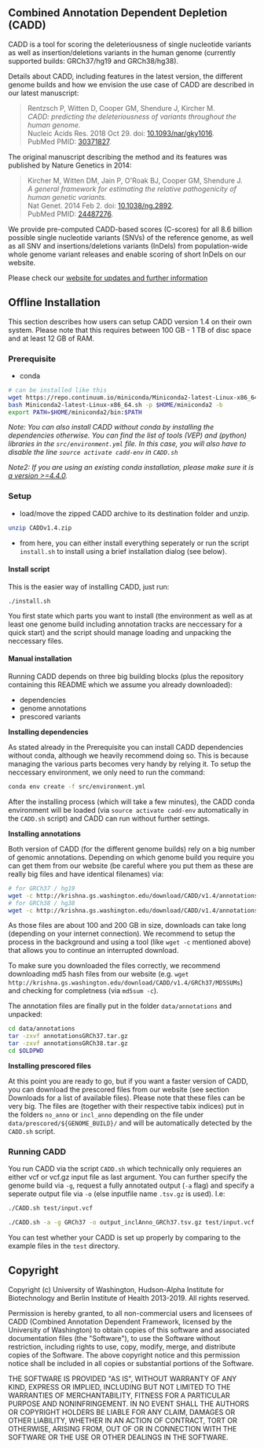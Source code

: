 ## Combined Annotation Dependent Depletion (CADD)

CADD is a tool for scoring the deleteriousness of single nucleotide variants as well as insertion/deletions variants in the human genome (currently supported builds: GRCh37/hg19 and GRCh38/hg38).

Details about CADD, including features in the latest version, the different genome builds and how we envision the use case of CADD are described in our latest manuscript:
<blockquote>
    Rentzsch P, Witten D, Cooper GM, Shendure J, Kircher M. <br>
    <i>CADD: predicting the deleteriousness of variants throughout the human genome.</i><br>
    Nucleic Acids Res. 2018 Oct 29. doi: <a target="_blank" href="http://dx.doi.org/10.1093/nar/gky1016">10.1093/nar/gky1016</a>.<br>
    PubMed PMID: <a target="_blank" href="http://www.ncbi.nlm.nih.gov/pubmed/30371827">30371827</a>.
</blockquote>
The original manuscript describing the method and its features was published by Nature Genetics in 2014:
<blockquote>
Kircher M, Witten DM, Jain P, O'Roak BJ, Cooper GM, Shendure J. <br>
<i>A general framework for estimating the relative pathogenicity of human genetic variants.</i><br>
Nat Genet. 2014 Feb 2. doi: <a target="_blank" href="http://dx.doi.org/10.1038/ng.2892">10.1038/ng.2892</a>.<br>
PubMed PMID: <a target="_blank" href="http://www.ncbi.nlm.nih.gov/pubmed/24487276">24487276</a>.
</blockquote>

We provide pre-computed CADD-based scores (C-scores) for all 8.6 billion possible single nucleotide variants (SNVs) of the reference genome, as well as
all SNV and insertions/deletions variants (InDels) from population-wide whole genome variant releases and enable scoring of short InDels on our website.

Please check our [website for updates and further information](http://cadd.gs.washington.edu)

## Offline Installation

This section describes how users can setup CADD version 1.4 on their own system. Please note that this requires between 100 GB - 1 TB of disc space and at least 12 GB of RAM.

### Prerequisite

- conda
```bash
# can be installed like this
wget https://repo.continuum.io/miniconda/Miniconda2-latest-Linux-x86_64.sh
bash Miniconda2-latest-Linux-x86_64.sh -p $HOME/miniconda2 -b
export PATH=$HOME/miniconda2/bin:$PATH
```

*Note: You can also install CADD without conda by installing the dependencies otherwise. You can find the list of tools (VEP) and (python) libraries in the `src/environment.yml` file. In this case, you will also have to disable the line `source activate cadd-env` in `CADD.sh`*

*Note2: If you are using an existing conda installation, please make sure it is [a version >=4.4.0](https://github.com/conda/conda/issues/3200).* 

### Setup

- load/move the zipped CADD archive to its destination folder and unzip.

```bash
unzip CADDv1.4.zip
```

- from here, you can either install everything seperately or run the script `install.sh` to install using a brief installation dialog (see below).

#### Install script

This is the easier way of installing CADD, just run:

```
./install.sh
```

You first state which parts you want to install (the environment as well as at least one genome build including annotation tracks are neccessary for a quick start) and the script should manage loading and unpacking the neccessary files.

#### Manual installation

Running CADD depends on three big building blocks (plus the repository containing this README which we assume you already downloaded):

 - dependencies
 - genome annotations
 - prescored variants

**Installing dependencies**

As stated already in the Prerequisite you can install CADD dependencies without conda, although we heavily recommend doing so. This is because managing the various parts becomes very handy by relying it. To setup the neccessary environment, we only need to run the command:

```bash
conda env create -f src/environment.yml
```

After the installing process (which will take a few minutes), the CADD conda environment will be loaded (via `source activate cadd-env` automatically in the `CADD.sh` script) and CADD can run without further settings.

**Installing annotations**

Both version of CADD (for the different genome builds) rely on a big number of genomic annotations. Depending on which genome build you require you can get them from our website (be careful where you put them as these are really big files and have identical filenames) via:

```bash
# for GRCh37 / hg19
wget -c http://krishna.gs.washington.edu/download/CADD/v1.4/annotationsGRCh37.tar.gz
# for GRCh38 / hg38
wget -c http://krishna.gs.washington.edu/download/CADD/v1.4/annotationsGRCh38.tar.gz
```

As those files are about 100 and 200 GB in size, downloads can take long (depending on your internet connection). We recommend to setup the process in the background and using a tool (like `wget -c` mentioned above) that allows you to continue an interrupted download.

To make sure you downloaded the files correctly, we recommend downloading md5 hash files from our website (e.g. `wget http://krishna.gs.washington.edu/download/CADD/v1.4/GRCh37/MD5SUMs`) and checking for completness (via `md5sum -c`).

The annotation files are finally put in the folder `data/annotations` and unpacked:

```bash
cd data/annotations
tar -zxvf annotationsGRCh37.tar.gz
tar -zxvf annotationsGRCh38.tar.gz
cd $OLDPWD
```

**Installing prescored files**

At this point you are ready to go, but if you want a faster version of CADD, you can download the prescored files from our website (see section Downloads for a list of available files). Please note that these files can be very big. The files are (together with their respective tabix indices) put in the folders `no_anno` or `incl_anno` depending on the file under `data/prescored/${GENOME_BUILD}/` and will be automatically detected by the `CADD.sh` script.

### Running CADD

You run CADD via the script `CADD.sh` which technically only requieres an either vcf or vcf.gz input file as last argument. You can further specify the genome build via `-g`, request a fully annotated output (`-a` flag) and specify a seperate output file via `-o` (else inputfile name `.tsv.gz` is used). I.e:

```bash
./CADD.sh test/input.vcf

./CADD.sh -a -g GRCh37 -o output_inclAnno_GRCh37.tsv.gz test/input.vcf
```

You can test whether your CADD is set up properly by comparing to the example files in the `test` directory.

## Copyright
Copyright (c) University of Washington, Hudson-Alpha Institute for
Biotechnology and Berlin Institute of Health 2013-2019. All rights reserved.

Permission is hereby granted, to all non-commercial users and licensees of CADD
(Combined Annotation Dependent Framework, licensed by the University of
Washington) to obtain copies of this software and associated documentation
files (the "Software"), to use the Software without restriction, including
rights to use, copy, modify, merge, and distribute copies of the Software. The
above copyright notice and this permission notice shall be included in all
copies or substantial portions of the Software.

THE SOFTWARE IS PROVIDED "AS IS", WITHOUT WARRANTY OF ANY KIND, EXPRESS OR
IMPLIED, INCLUDING BUT NOT LIMITED TO THE WARRANTIES OF MERCHANTABILITY,
FITNESS FOR A PARTICULAR PURPOSE AND NONINFRINGEMENT. IN NO EVENT SHALL THE
AUTHORS OR COPYRIGHT HOLDERS BE LIABLE FOR ANY CLAIM, DAMAGES OR OTHER
LIABILITY, WHETHER IN AN ACTION OF CONTRACT, TORT OR OTHERWISE, ARISING FROM,
OUT OF OR IN CONNECTION WITH THE SOFTWARE OR THE USE OR OTHER DEALINGS IN THE
SOFTWARE.
